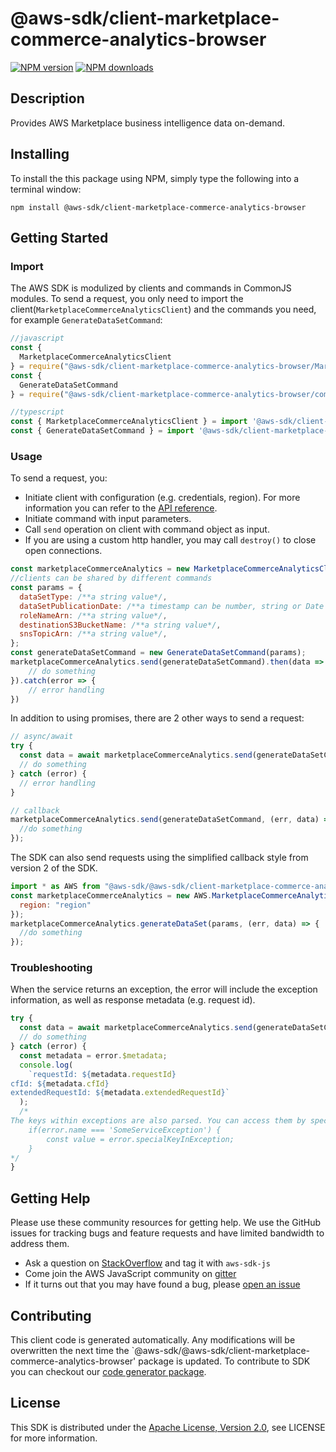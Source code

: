 # @aws-sdk/client-marketplace-commerce-analytics-browser

[![NPM version](https://img.shields.io/npm/v/@aws-sdk/client-marketplace-commerce-analytics-browser/preview.svg)](https://www.npmjs.com/package/@aws-sdk/client-marketplace-commerce-analytics-browser)
[![NPM downloads](https://img.shields.io/npm/dm/@aws-sdk/client-marketplace-commerce-analytics-browser.svg)](https://www.npmjs.com/package/@aws-sdk/client-marketplace-commerce-analytics-browser)

## Description

Provides AWS Marketplace business intelligence data on-demand.

## Installing

To install the this package using NPM, simply type the following into a terminal window:

```
npm install @aws-sdk/client-marketplace-commerce-analytics-browser
```

## Getting Started

### Import

The AWS SDK is modulized by clients and commands in CommonJS modules. To send a request, you only need to import the client(`MarketplaceCommerceAnalyticsClient`) and the commands you need, for example `GenerateDataSetCommand`:

```javascript
//javascript
const {
  MarketplaceCommerceAnalyticsClient
} = require("@aws-sdk/client-marketplace-commerce-analytics-browser/MarketplaceCommerceAnalyticsClient");
const {
  GenerateDataSetCommand
} = require("@aws-sdk/client-marketplace-commerce-analytics-browser/commands/GenerateDataSetCommand");
```

```javascript
//typescript
const { MarketplaceCommerceAnalyticsClient } = import '@aws-sdk/client-marketplace-commerce-analytics-browser/MarketplaceCommerceAnalyticsClient';
const { GenerateDataSetCommand } = import '@aws-sdk/client-marketplace-commerce-analytics-browser/commands/GenerateDataSetCommand';
```

### Usage

To send a request, you:

- Initiate client with configuration (e.g. credentials, region). For more information you can refer to the [API reference][].
- Initiate command with input parameters.
- Call `send` operation on client with command object as input.
- If you are using a custom http handler, you may call `destroy()` to close open connections.

```javascript
const marketplaceCommerceAnalytics = new MarketplaceCommerceAnalyticsClient({region: 'region'});
//clients can be shared by different commands
const params = {
  dataSetType: /**a string value*/,
  dataSetPublicationDate: /**a timestamp can be number, string or Date object*/,
  roleNameArn: /**a string value*/,
  destinationS3BucketName: /**a string value*/,
  snsTopicArn: /**a string value*/,
};
const generateDataSetCommand = new GenerateDataSetCommand(params);
marketplaceCommerceAnalytics.send(generateDataSetCommand).then(data => {
    // do something
}).catch(error => {
    // error handling
})
```

In addition to using promises, there are 2 other ways to send a request:

```javascript
// async/await
try {
  const data = await marketplaceCommerceAnalytics.send(generateDataSetCommand);
  // do something
} catch (error) {
  // error handling
}
```

```javascript
// callback
marketplaceCommerceAnalytics.send(generateDataSetCommand, (err, data) => {
  //do something
});
```

The SDK can also send requests using the simplified callback style from version 2 of the SDK.

```javascript
import * as AWS from "@aws-sdk/@aws-sdk/client-marketplace-commerce-analytics-browser/MarketplaceCommerceAnalytics";
const marketplaceCommerceAnalytics = new AWS.MarketplaceCommerceAnalytics({
  region: "region"
});
marketplaceCommerceAnalytics.generateDataSet(params, (err, data) => {
  //do something
});
```

### Troubleshooting

When the service returns an exception, the error will include the exception information, as well as response metadata (e.g. request id).

```javascript
try {
  const data = await marketplaceCommerceAnalytics.send(generateDataSetCommand);
  // do something
} catch (error) {
  const metadata = error.$metadata;
  console.log(
    `requestId: ${metadata.requestId}
cfId: ${metadata.cfId}
extendedRequestId: ${metadata.extendedRequestId}`
  );
  /*
The keys within exceptions are also parsed. You can access them by specifying exception names:
    if(error.name === 'SomeServiceException') {
        const value = error.specialKeyInException;
    }
*/
}
```

## Getting Help

Please use these community resources for getting help. We use the GitHub issues for tracking bugs and feature requests and have limited bandwidth to address them.

- Ask a question on [StackOverflow](https://stackoverflow.com/questions/tagged/aws-sdk-js) and tag it with `aws-sdk-js`
- Come join the AWS JavaScript community on [gitter](https://gitter.im/aws/aws-sdk-js-v3)
- If it turns out that you may have found a bug, please [open an issue](https://github.com/aws/aws-sdk-js-v3/issues)

## Contributing

This client code is generated automatically. Any modifications will be overwritten the next time the `@aws-sdk/@aws-sdk/client-marketplace-commerce-analytics-browser' package is updated. To contribute to SDK you can checkout our [code generator package][].

## License

This SDK is distributed under the
[Apache License, Version 2.0](http://www.apache.org/licenses/LICENSE-2.0),
see LICENSE for more information.

[code generator package]: https://github.com/aws/aws-sdk-js-v3/tree/master/packages/service-types-generator
[api reference]: https://docs.aws.amazon.com/AWSJavaScriptSDK/latest/
